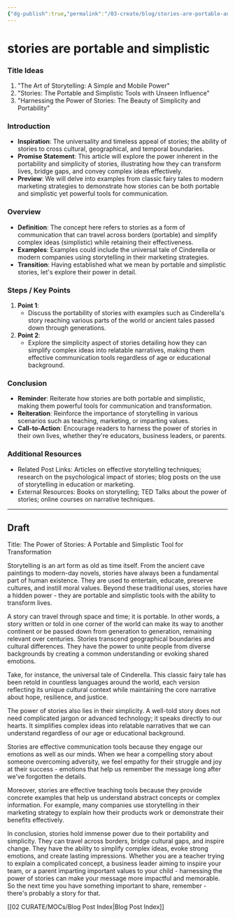 ```yaml
---
{"dg-publish":true,"permalink":"/03-create/blog/stories-are-portable-and-simplistic/","tags":["storytelling"]}
---
```




# stories are portable and simplistic

### Title Ideas
1. "The Art of Storytelling: A Simple and Mobile Power"
2. "Stories: The Portable and Simplistic Tools with Unseen Influence"
3. "Harnessing the Power of Stories: The Beauty of Simplicity and Portability"

### Introduction

- **Inspiration**: The universality and timeless appeal of stories; the ability of stories to cross cultural, geographical, and temporal boundaries.
- **Promise Statement**: This article will explore the power inherent in the portability and simplicity of stories, illustrating how they can transform lives, bridge gaps, and convey complex ideas effectively.
- **Preview**: We will delve into examples from classic fairy tales to modern marketing strategies to demonstrate how stories can be both portable and simplistic yet powerful tools for communication.

### Overview

- **Definition**: The concept here refers to stories as a form of communication that can travel across borders (portable) and simplify complex ideas (simplistic) while retaining their effectiveness.
- **Examples**: Examples could include the universal tale of Cinderella or modern companies using storytelling in their marketing strategies.
- **Transition**: Having established what we mean by portable and simplistic stories, let's explore their power in detail.

### Steps / Key Points

1. **Point 1**:
    - Discuss the portability of stories with examples such as Cinderella's story reaching various parts of the world or ancient tales passed down through generations.
2. **Point 2**:
    - Explore the simplicity aspect of stories detailing how they can simplify complex ideas into relatable narratives, making them effective communication tools regardless of age or educational background.

### Conclusion

- **Reminder**: Reiterate how stories are both portable and simplistic, making them powerful tools for communication and transformation.
- **Reiteration**: Reinforce the importance of storytelling in various scenarios such as teaching, marketing, or imparting values.
- **Call-to-Action**: Encourage readers to harness the power of stories in their own lives, whether they're educators, business leaders, or parents.

### Additional Resources

- Related Post Links: Articles on effective storytelling techniques; research on the psychological impact of stories; blog posts on the use of storytelling in education or marketing.
- External Resources: Books on storytelling; TED Talks about the power of stories; online courses on narrative techniques.

---

## Draft

Title: The Power of Stories: A Portable and Simplistic Tool for Transformation

Storytelling is an art form as old as time itself. From the ancient cave paintings to modern-day novels, stories have always been a fundamental part of human existence. They are used to entertain, educate, preserve cultures, and instill moral values. Beyond these traditional uses, stories have a hidden power - they are portable and simplistic tools with the ability to transform lives.

A story can travel through space and time; it is portable. In other words, a story written or told in one corner of the world can make its way to another continent or be passed down from generation to generation, remaining relevant over centuries. Stories transcend geographical boundaries and cultural differences. They have the power to unite people from diverse backgrounds by creating a common understanding or evoking shared emotions.

Take, for instance, the universal tale of Cinderella. This classic fairy tale has been retold in countless languages around the world, each version reflecting its unique cultural context while maintaining the core narrative about hope, resilience, and justice.

The power of stories also lies in their simplicity. A well-told story does not need complicated jargon or advanced technology; it speaks directly to our hearts. It simplifies complex ideas into relatable narratives that we can understand regardless of our age or educational background.

Stories are effective communication tools because they engage our emotions as well as our minds. When we hear a compelling story about someone overcoming adversity, we feel empathy for their struggle and joy at their success - emotions that help us remember the message long after we've forgotten the details.

Moreover, stories are effective teaching tools because they provide concrete examples that help us understand abstract concepts or complex information. For example, many companies use storytelling in their marketing strategy to explain how their products work or demonstrate their benefits effectively.

In conclusion, stories hold immense power due to their portability and simplicity. They can travel across borders, bridge cultural gaps, and inspire change. They have the ability to simplify complex ideas, evoke strong emotions, and create lasting impressions. Whether you are a teacher trying to explain a complicated concept, a business leader aiming to inspire your team, or a parent imparting important values to your child - harnessing the power of stories can make your message more impactful and memorable. So the next time you have something important to share, remember - there's probably a story for that.



[[02 CURATE/MOCs/Blog Post Index\|Blog Post Index]]